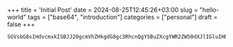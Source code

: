+++
title = 'Initial Post'
date = 2024-08-25T12:45:26+03:00
slug = "hello-world"
tags = ["base64", "introduction"]
categories = ["personal"]
draft = false
+++

```html
SGVsbG8sIHdvcmxkISBJJ20gcmVhZHkgdG8gc3RhcnQgYSBuZXcgYWR2ZW50dXJlIGluIHRoZSBVLlMuIQ==
```
